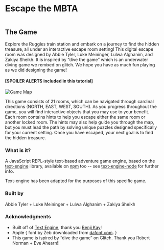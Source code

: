 # Escape the MBTA

<img src="https://cdn.glitch.me/0d912267-7ceb-4ef0-87ba-924a786d3765%2Fmagnet-t-logos.webp?v=1638847770161" width="00">

## The Game

Explore the Ruggles train station and embark on a journey to find the hidden treasure, all under an interactive escape room setting!
This digital escape room was designed by Abbie Tyler, Luke Meininger, Lulwa Alghanim, and Zakiya Sheikh.
It is inspired by “dive the game” which is an underwater diving game we remixed on glitch.
We hope you have as much fun playing as we did designing the game!

#### [SPOILER ALERTS included in this tutorial]

![Game Map](https://cdn.glitch.me/0d912267-7ceb-4ef0-87ba-924a786d3765%2F9d4c98e5-3b3c-41b9-b3f0-ab3f9173b4cb.image.png?v=1638847402098)

This game consists of 21 rooms, which can be navigated through cardinal directions (NORTH, EAST, WEST, SOUTH).
As you progress throughout the game, you will find interactive objects that you may use to your benefit.
Each room contains hints to help you escape either the same room or another locked room.
The hints may also help guide you through the map, but you must lead the path by solving unique puzzles designed specifically for your current setting.
Once you have escaped, your next goal is to find the hidden treasure.

### What is it?

A JavaScript REPL-style text-based adventure game engine, based on the [text-engine](https://github.com/okaybenji/text-engine) library, available on [npm](https://www.npmjs.com/package/text-engine) too -- see [text-engine-node](https://github.com/okaybenji/text-engine-node) for further info.

Text-engine has been adapted for the purposes of this specific game.

### Built by

Abbie Tyler + Luke Meininger + Lulwa Alghanim + Zakiya Sheikh

### Acknowledgments

- Built off of [Text Engine](https://github.com/okaybenji/text-engine), thank you [Benji Kay](http://benjikay.com/)!
- Apple { font by Zeb downloaded from [dafont.com](http://www.dafont.com/apple.font). }
- This game is ispired by “dive the game” on Glitch. Thank you Robert Norman + Eve Ahearn!!
